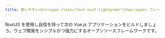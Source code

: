 ```yaml
---
title: 使いやすい<br><span class="text-nuxt-lightgreen">Vue</span> フレームワーク<br>
---
```

NuxtJS を使用し自信を持って次の Vue.js アプリケーションをビルドしましょう。ウェブ開発をシンプルかつ強力にする<span title="Under MIT license">オープンソース</span>フレームワークです。

